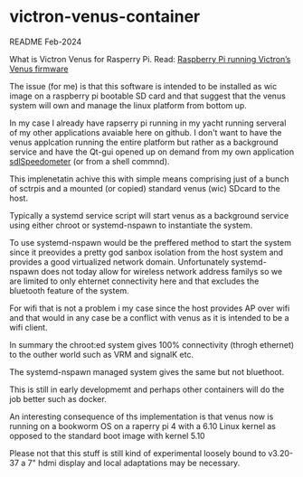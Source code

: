 # victron-venus-container
README Feb-2024

What is Victron Venus for Rasperry Pi. Read: [Raspberry Pi running Victron’s Venus firmware](https://www.victronenergy.com/blog/2017/09/06/raspberry-pi-running-victrons-venus-firmware)

The issue (for me) is that this software is intended to be installed as wic image on a raspberry pi bootable SD card and that suggest that the venus system will own and manage the linux platform from bottom up.

In my case I already have rapserry pi running in my yacht running serveral of my other applications avaiable here on github.
I don't want to have the venus applcation running the entire platform but rather as a background service and have the Qt-gui opened up on demand from my own application  [sdlSpeedometer](https://github.com/ehedman/sdlSpeedometer) (or from a shell commnd).

This implenetatin achive this with simple means comprising just of a bunch of sctrpis and a mounted (or copied) standard venus (wic) SDcard to the host.

Typically a systemd service script will start venus as a background service using either chroot or systemd-nspawn to instantiate the system.

To use  systemd-nspawn would be the preffered method to start the system since it preovides a pretty god sanbox isolation from the host system and provides a good virtualized network domain.
Unfortunately systemd-nspawn does not today allow for wireless network address familys so we are limited to only ehternet connectivity here and that excludes the bluetooth feature of the system.

For wifi that is not a problem i my case since the host provides AP over wifi and that would in any case be a conflict with venus as it is intended to be a wifi client.

In summary the chroot:ed system gives 100% connectivity (throgh ethernet) to the outher world such as VRM and signalK etc.

The systemd-nspawn managed system gives the same but not bluethoot.

This is still in early developmemt and perhaps other containers will do the job better such as docker.

An interesting consequence of ths implementation is that venus now is running on a bookworm OS on a raperry pi 4 with a 6.10 Linux  kernel as opposed to the standard boot image with kernel 5.10

Please not that this stuff is still kind of experimental loosely bound to v3.20-37 a 7" hdmi display and local adaptations may be necessary.


